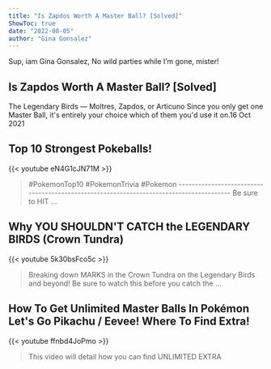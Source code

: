 ```yaml
---
title: "Is Zapdos Worth A Master Ball? [Solved]"
ShowToc: true 
date: "2022-08-05"
author: "Gina Gonsalez" 
---
```


Sup, iam Gina Gonsalez, No wild parties while I’m gone, mister!
## Is Zapdos Worth A Master Ball? [Solved]
The Legendary Birds — Moltres, Zapdos, or Articuno Since you only get one Master Ball, it's entirely your choice which of them you'd use it on.16 Oct 2021

## Top 10 Strongest Pokeballs!
{{< youtube eN4G1cJN71M >}}
>#PokemonTop10 #PokemonTrivia #Pokemon ---------------------------------------------------------------------------------------- Be sure to HIT ...

## Why YOU SHOULDN'T CATCH the LEGENDARY BIRDS (Crown Tundra)
{{< youtube 5k30bsFco5c >}}
>Breaking down MARKS in the Crown Tundra on the Legendary Birds and beyond! Be sure to watch this before you catch the ...

## How To Get Unlimited Master Balls In Pokémon Let's Go Pikachu / Eevee! Where To Find Extra!
{{< youtube ffnbd4JoPmo >}}
>This video will detail how you can find UNLIMITED EXTRA 

